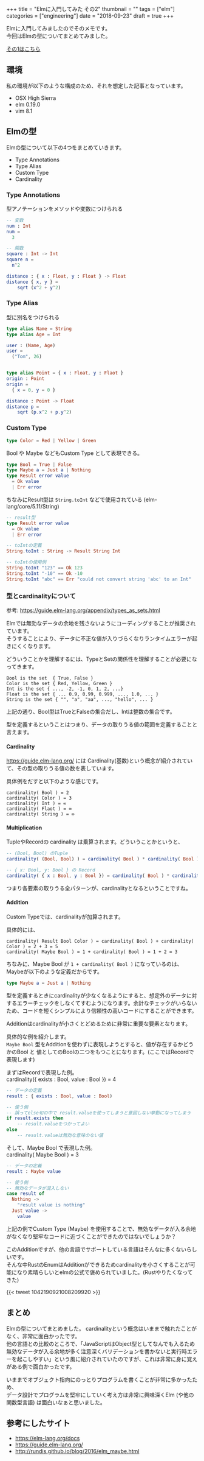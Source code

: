 +++
title = "Elmに入門してみた その2"
thumbnail = ""
tags = ["elm"]
categories = ["engineering"]
date = "2018-09-23"
draft = true
+++

Elmに入門してみましたのでそのメモです。\
今回はElmの型についてまとめてみました。

[その1はこちら](/posts/introduction_to_elm)

## 環境

私の環境が以下のような構成のため、それを想定した記事となっています。

* OSX High Sierra
* elm 0.19.0
* vim 8.1 

## Elmの型

Elmの型について以下の4つをまとめていきます。

* Type Annotations
* Type Alias
* Custom Type
* Cardinality

### Type Annotations

型アノテーションをメソッドや変数につけられる

```elm
-- 変数
num : Int
num =
  3

-- 関数
square : Int -> Int
square n =
  n^2

distance : { x : Float, y : Float } -> Float
distance { x, y } =
    sqrt (x^2 + y^2)
```

### Type Alias

型に別名をつけられる

```elm
type alias Name = String
type alias Age = Int

user : (Name, Age)
user =
  ("Tom", 26)


type alias Point = { x : Float, y : Flaot }
origin : Point
origin =
  { x = 0, y = 0 }

distance : Point -> Float
distance p =
    sqrt (p.x^2 + p.y^2)
```

### Custom Type

```elm
type Color = Red | Yellow | Green
```

Bool や Maybe などもCustom Type として表現できる。

```elm
type Bool = True | False
type Maybe a = Just a | Nothing
type Result error value
  = Ok value
  | Err error
```

ちなみにResult型は `String.toInt` などで使用されている
(elm-lang/core/5.11/String)

```elm
-- result型
type Result error value
  = Ok value
  | Err error

-- toIntの定義
String.toInt : String -> Result String Int

-- toIntの使用例
String.toInt "123" == Ok 123
String.toInt "-10" == Ok -10
String.toInt "abc" == Err "could not convert string 'abc' to an Int"
```

### 型とcardinalityについて

参考: https://guide.elm-lang.org/appendix/types_as_sets.html

Elmでは無効なデータの余地を残さないようにコーディングすることが推奨されています。\
そうすることにより、データに不正な値が入りづらくなりランタイムエラーが起きにくくなります。

どういうことかを理解するには、TypeとSetの関係性を理解することが必要になってきます。

```
Bool is the set  { True, False }
Color is the set { Red, Yellow, Green }
Int is the set { ..., -2, -1, 0, 1, 2, ...}
Float is the set { ... 0.9, 0.99, 0.999, ..., 1.0, ... }
String is the set { "", "a", "aa", ..., "hello", ... }
```

上記の通り、Bool型はTrueとFalseの集合だし、Intは整数の集合です。

型を定義するということはつまり、データの取りうる値の範囲を定義することと言えます。

#### Cardinality

https://guide.elm-lang.org/ には Cardinality(基数)という概念が紹介されていて、その型の取りうる値の数を表しています。

具体例をだすと以下のような感じです。

```
cardinality( Bool ) = 2
cardinality( Color ) = 3
cardinality( Int ) = ∞
cardinality( Flaot ) = ∞
cardinality( String ) = ∞
```

#### Multiplication

TupleやRecordの cardinality は乗算されます。どういうことかというと、

```elm
-- (Bool, Bool) のTuple
cardinality( (Bool, Bool) ) = cardinality( Bool ) * cardinality( Bool ) = 2 * 2 = 4

-- { x: Bool, y: Bool } の Record
cardinality( { x : Bool, y : Bool }) = cardinality( Bool ) * cardinality( Bool ) = 2 * 2 = 4
```

つまり各要素の取りうる全パターンが、cardinalityとなるということですね。

#### Addition

Custom Typeでは、cardinalityが加算されます。

具体的には、

```
cardinality( Result Bool Color ) = cardinality( Bool ) + cardinality( Color ) = 2 + 3 = 5
cardinality( Maybe Bool ) = 1 + cardinality( Bool ) = 1 + 2 = 3
```

ちなみに、Maybe Bool が `1 + cardinality( Bool )` になっているのは、Maybeが以下のような定義だからです。

```elm
type Maybe a = Just a | Nothing
```

型を定義するときにcardinalityが少なくなるようにすると、想定外のデータに対するエラーチェックをしなくてすむようになります。余計なチェックがいらないため、コードを短くシンプルにより信頼性の高いコードにすることができます。

Additionはcardinalityが小さくとどめるために非常に重要な要素となります。

具体的な例を紹介します。\
`Maybe Bool` 型をAdditionを使わずに表現しようとすると、値が存在するかどうかのBool と 値としてのBoolの二つをもつことになります。(ここではRecordで表現します)

まずはRecordで表現した例。 \
cardinality({ exists : Bool, value : Bool }) = 4
```elm
-- データの定義
result : { exists : Bool, value : Bool)

-- 使う側
-- 誤ってelse句の中で result.valueを使ってしまうと意図しない挙動になってしまう
if result.exists then
    -- result.valueをつかってよい
else
    -- result.valueは無効な意味のない値

```

そして、Maybe Bool で表現した例。 \
cardinality( Maybe Bool ) = 3

```elm
-- データの定義
result : Maybe value

-- 使う側
-- 無効なデータが混入しない
case result of
  Nothing ->
    "result value is nothing"
  Just value ->
    value
```

上記の例でCustom Type (Maybe) を使用することで、無効なデータが入る余地がなくなり堅牢なコードに近づくことができたのではないでしょうか？


このAdditionですが、他の言語でサポートしている言語はそんなに多くないらしいです。\
そんな中RustのEnumはAdditionができるためcardinalityを小さくすることが可能になり素晴らしいとelmの公式で褒められていました。(Rustやりたくなってきた)

{{< tweet 1042190921008209920 >}}

## まとめ

Elmの型についてまとめました。
cardinalityという概念はいままで触れたことがなく、非常に面白かったです。\
他の言語との比較のところで、「JavaScriptはObject型としてなんでも入るため無効なデータが入る余地が多く注意深くバリデーションを書かないと実行時エラーを起こしやすい」という風に紹介されていたのですが、これは非常に身に覚えがある例で面白かったです。

いままでオブジェクト指向にのっとりプログラムを書くことが非常に多かったため、\
データ設計でプログラムを堅牢にしていく考え方は非常に興味深くElm (や他の関数型言語) は面白いなぁと思いました。

## 参考にしたサイト

* https://elm-lang.org/docs
* https://guide.elm-lang.org/
* http://rundis.github.io/blog/2016/elm_maybe.html
